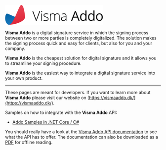![Visma Addo](/assets/logo.png "Visma Addo")

**Visma Addo** is a digital signature service in which the signing process between two or more parties is completely digitalized. The solution makes the signing process quick and easy for clients, but also for you and your company.

**Visma Addo** is the cheapest solution for digital signature and it allows you to streamline your signing procedure.

**Visma Addo** is the easiest way to integrate a digital signature service into your own product.

---

These pages are meant for developers. If you want to learn more about **Visma Addo** please visit our website on [https://vismaaddo.dk/](https://vismaaddo.dk/).

Samples on how to integrate with the **Visma Addo** API:

* [Addo Samples in .NET Core / C#](https://github.com/vismaaddo/AddoSamples)

You should really have a look at the [Visma Addo API documentation](https://vismaaddo.github.io/AddoAPI/ADDO/index,html) to see what the API has to offer.
The documentation can also be downloaded as a [PDF](ADDO-APIDocumentation-AddoWebService-230421-0917-80.pdf) for offline reading.


